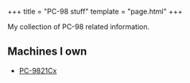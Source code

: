 +++
title = "PC-98 stuff"
template = "page.html"
+++

My collection of PC-98 related information.

## Machines I own

- [PC-9821Cx]

[PC-9821Cx]: @/pc98/cx/_index.md
